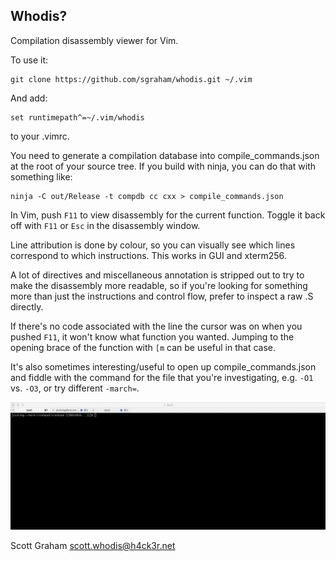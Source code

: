 Whodis?
-------

Compilation disassembly viewer for Vim.

To use it:

    git clone https://github.com/sgraham/whodis.git ~/.vim

And add:

    set runtimepath^=~/.vim/whodis

to your .vimrc.

You need to generate a compilation database into compile_commands.json at the
root of your source tree. If you build with ninja, you can do that with
something like:

    ninja -C out/Release -t compdb cc cxx > compile_commands.json

In Vim, push `F11` to view disassembly for the current function. Toggle it back
off with `F11` or `Esc` in the disassembly window.

Line attribution is done by colour, so you can visually see which lines
correspond to which instructions. This works in GUI and xterm256.

A lot of directives and miscellaneous annotation is stripped out to try to make
the disassembly more readable, so if you're looking for something more than just
the instructions and control flow, prefer to inspect a raw .S directly.

If there's no code associated with the line the cursor was on when you pushed
`F11`, it won't know what function you wanted. Jumping to the opening brace of
the function with `[m` can be useful in that case.

It's also sometimes interesting/useful to open up compile_commands.json and
fiddle with the command for the file that you're investigating, e.g. `-O1` vs.
`-O3`, or try different `-march=`.

![Demo](demo.gif)

Scott Graham scott.whodis@h4ck3r.net

